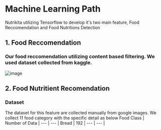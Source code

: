 
# Machine Learning Path

Nutrikita utilizing Tensorflow to develop it's two main feature, Food Reccomendation and Food Nutritions Detection


## 1. Food Reccomendation
### Our food reccomendation utilizing content based filtering. We used dataset collected from kaggle. 
![image](https://github.com/Bangkit-2023-Capstone-CH2-PS307/ML/assets/89390323/982041b1-2f50-430d-9e89-d518a21ea249)

## 2. Food Nutritient Recomendation 
### Dataset
The dataset for this feature are collected manually from google images. We collect 11 food category with the specific detail as below 
Food Class | Number of Data | 
--- | --- | 
Bread | 192 |
--- | --- | 
